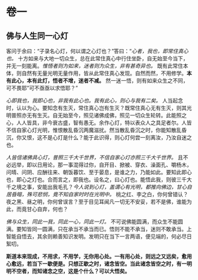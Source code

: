 # 卷一

## 佛与人生同一心灯

客问于余曰：“子录名心灯，何以谓之心灯也？”答曰：“*心者，我也，即常住真心也。* 十方如来与大地一切众生，总在此常住真心中行住坐卧，自无始至今当下，并无一刻能离。*惟悟者则为如来，迷者则为众生，非有甚奇异也。* 既有此常住本体，则自然有无量光明无量作用，皆从此常住真心发现。自然而然，不用修学。__本有此心，本有此灯，悟者不增，迷者不减。__ 然一迷一悟，则有如来众生之不同，可不畏耶”可不亟亟以求悟耶？”

*心即我也，我即心也，非我有此心也。我有此心，则心与我有二矣。* 人当起念时，认以为心。要知念有生灭，常住真心岂有生灭？既常住真心无有生灭，则其光明普照亦无有生灭。自无始至今，照见诸佛成佛，照见一切众生轮转。此能照之心，人人皆具，非今衰古盛，智有愚无。余作心灯，特以表众人之具足者尔。人皆不信自家心灯光明，惟恨散乱昏沉两魔滋扰。然当散乱昏沉之时，你能知散乱昏沉，你又恨，这不是心灯是什么？能于此识得，则心灯何尝一刻离汝，乃汝自迷之也。

*人皆信诸佛具心灯，普照三千大千世界，不信自家心灯亦照三千大千世界。* 且不必远举，即以日用论，那一事混得过你，自开目、掀被、穿衣、澡面孔、嚼杨木，问晴、问阴、应酬往来、朝饭暮饮、至于晏息，是谁之力，乃能如此。要知此即心也，即心之灯也。合而言之，即我也。设名之，曰心灯也。能悟此我，则彼三千大千之境之事，安能出我毛孔？*今人说到心灯，盖谓心有光明，都推向佛边，甘心自居昏暗，殊可悲悯，竟不知自家时时在光明中。* 桃之红、李之白，你何曾错认？夜之黑、昼之明，你何曾误言？至于目见耳闻凡一切无不安妥，若不是佛，谁能为此，而竟甘心自弃，何也？

*佛与众生，同此一我，同此一心，同此一灯。* 不可说佛能圆满，而众生不能圆满。要知皆同一圆满，只在承当不承当而已。悟则不能不承当，迷则不敢承当。上智能自悟去，其余则赖善知识发明。发明只在当下一言两语，便见端的，何必尽日絮叨。

__斯道本来现成，不用求，不用学，无你用心处。一有用心处，则远之又远矣，愈用心愈远，若当下一歇便是。只想正歇之时，诸念皆空。当此诸念皆空之时，有一明明不空者，而知诸念之空，这是个什么？可以大悟矣。__
 